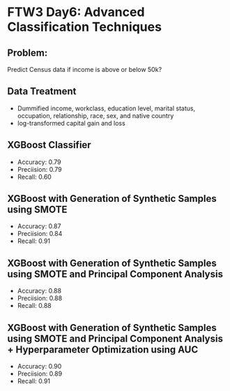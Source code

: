 # FTW3 Day6: Advanced Classification Techniques

## Problem: 
Predict Census data if income is above or below 50k?
 
## Data Treatment
- Dummified income, workclass, education level, marital status, occupation, relationship, race, sex, and native country
- log-transformed capital gain and loss

## XGBoost Classifier
- Accuracy: 0.79
- Preciision: 0.79
- Recall: 0.60

## XGBoost with Generation of Synthetic Samples using SMOTE
- Accuracy: 0.87
- Preciision: 0.84
- Recall: 0.91

## XGBoost with Generation of Synthetic Samples using SMOTE and Principal Component Analysis
- Accuracy: 0.88
- Preciision: 0.88
- Recall: 0.88

## XGBoost with Generation of Synthetic Samples using SMOTE and Principal Component Analysis + Hyperparameter Optimization using AUC
- Accuracy: 0.90
- Preciision: 0.89
- Recall: 0.91

